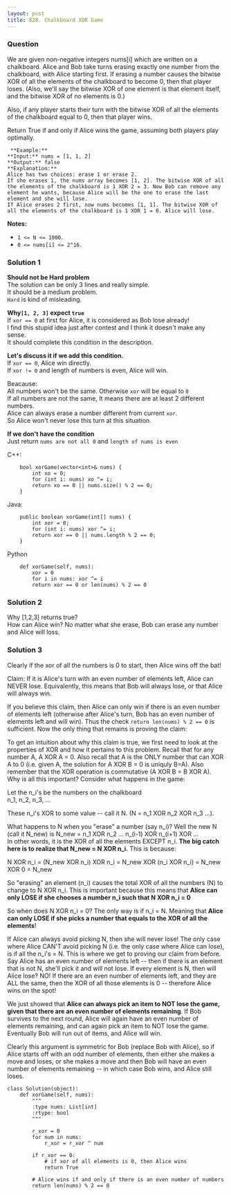 ```yaml
---
layout: post
title: 828. Chalkboard XOR Game
---
```

### Question
We are given non-negative integers nums[i] which are written on a chalkboard.
Alice and Bob take turns erasing exactly one number from the chalkboard, with
Alice starting first.  If erasing a number causes the bitwise XOR of all the
elements of the chalkboard to become 0, then that player loses.  (Also, we'll
say the bitwise XOR of one element is that element itself, and the bitwise XOR
of no elements is 0.)

Also, if any player starts their turn with the bitwise XOR of all the elements
of the chalkboard equal to 0, then that player wins.

Return True if and only if Alice wins the game, assuming both players play
optimally.

    
    
     **Example:**
    **Input:** nums = [1, 1, 2]
    **Output:** false
    **Explanation:** 
    Alice has two choices: erase 1 or erase 2. 
    If she erases 1, the nums array becomes [1, 2]. The bitwise XOR of all the elements of the chalkboard is 1 XOR 2 = 3. Now Bob can remove any element he wants, because Alice will be the one to erase the last element and she will lose. 
    If Alice erases 2 first, now nums becomes [1, 1]. The bitwise XOR of all the elements of the chalkboard is 1 XOR 1 = 0. Alice will lose.
    
    

**Notes:**

  * `1 <= N <= 1000`. 
  * `0 <= nums[i] <= 2^16`.

### Solution 1
 **Should not be Hard problem**  
The solution can be only 3 lines and really simple.  
It should be a medium problem.  
`Hard` is kind of misleading.

 **Why`[1, 2, 3]` expect `true`**  
If `xor == 0` at first for Alice, it is considered as Bob lose already!  
I find this stupid idea just after contest and I think it doesn't make any
sense.  
It should complete this condition in the description.

 **Let's discuss it if we add this condition.**  
If `xor == 0`, Alice win directly.  
If `xor != 0` and length of numbers is even, Alice will win.

Beacause:  
All numbers won't be the same. Otherwise `xor` will be equal to `0`  
If all numbers are not the same, It means there are at least 2 different
numbers.  
Alice can always erase a number different from current `xor`.  
So Alice won't never lose this turn at this situation.

 **If we don't have the condition**  
Just return `nums are not all 0` and `length of nums is even`

C++:

    
    
        bool xorGame(vector<int>& nums) {
            int xo = 0;
            for (int i: nums) xo ^= i;
            return xo == 0 || nums.size() % 2 == 0;
        }
    

Java:

    
    
        public boolean xorGame(int[] nums) {
            int xor = 0;
            for (int i: nums) xor ^= i;
            return xor == 0 || nums.length % 2 == 0;
        }
    

Python

    
    
        def xorGame(self, nums):
            xor = 0
            for i in nums: xor ^= i
            return xor == 0 or len(nums) % 2 == 0
    
    


### Solution 2
Why [1,2,3] returns true?  
How can Alice win? No matter what she erase, Bob can erase any number and
Alice will loss.


### Solution 3
Clearly if the xor of all the numbers is 0 to start, then Alice wins off the
bat!

Claim: If it is Alice's turn with an even number of elements left, Alice can
NEVER lose. Equivalently, this means that Bob will always lose, or that Alice
will always win.

If you believe this claim, then Alice can only win if there is an even number
of elements left (otherwise after Alice's turn, Bob has an even number of
elements left and will win). Thus the check `return len(nums) % 2 == 0` is
sufficient. Now the only thing that remains is proving the claim:

To get an intuition about why this claim is true, we first need to look at the
properties of XOR and how it pertains to this problem. Recall that for any
number A, A XOR A = 0. Also recall that A is the ONLY number that can XOR A to
0 (i.e. given A, the solution for A XOR B = 0 is uniquly B=A). Also remember
that the XOR operation is commutative (A XOR B = B XOR A). Why is all this
important? Consider what happens in the game:

Let the n_i's be the numbers on the chalkboard  
n_1, n_2, n_3, ...

These n_i's XOR to some value -- call it N. (N = n_1 XOR n_2 XOR n_3 ...).

What happens to N when you "erase" a number (say n_i)? Well the new N (call it
N_new) is N_new = n_1 XOR n_2 ... n_(i-1) XOR n_(i+1) XOR ...  
In other words, it is the XOR of all the elements EXCEPT n_i. **The big catch
here is to realize that N_new = N XOR n_i.** This is because:

N XOR n_i = (N_new XOR n_i) XOR n_i = N_new XOR (n_i XOR n_i) = N_new XOR 0 =
N_new

So "erasing" an element (n_i) causes the total XOR of all the numbers (N) to
change to N XOR n_i. This is important because this means that **Alice can
only LOSE if she chooses a number n_i such that N XOR n_i = 0**

So when does N XOR n_i = 0? The only way is if n_i = N. Meaning that **Alice
can only LOSE if she picks a number that equals to the XOR of all the
elements**!

If Alice can always avoid picking N, then she will never lose! The only case
where Alice CAN'T avoid picking N (i.e. the only case where Alice can lose),
is if all the n_i's = N. This is where we get to proving our claim from
before. Say Alice has an even number of elements left -- then if there is an
element that is not N, she'll pick it and will not lose. If every element is
N, then will Alice lose? NO! If there are an even number of elements left, and
they are ALL the same, then the XOR of all those elements is 0 -- therefore
Alice wins on the spot!

We just showed that **Alice can always pick an item to NOT lose the game,
given that there are an even number of elements remaining**. If Bob survives
to the next round, Alice will again have an even number of elements remaining,
and can again pick an item to NOT lose the game. Eventually Bob will run out
of items, and Alice will win.

Clearly this argument is symmetric for Bob (replace Bob with Alice), so if
Alice starts off with an odd number of elements, then either she makes a move
and loses, or she makes a move and then Bob will have an even number of
elements remaining -- in which case Bob wins, and Alice still loses.

    
    
    class Solution(object):
        def xorGame(self, nums):
            """
            :type nums: List[int]
            :rtype: bool
            """
            
            r_xor = 0
            for num in nums:
                r_xor = r_xor ^ num
            
            if r_xor == 0:
                # if xor of all elements is 0, then Alice wins
                return True
            
            # Alice wins if and only if there is an even number of numbers
            return len(nums) % 2 == 0
    



